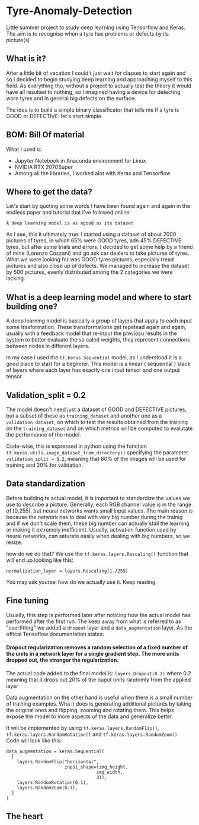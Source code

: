 # Tyre-Anomaly-Detection
Little summer project to study deep learning using Tensorflow and Keras. The aim is to recognise when a tyre has problems or defects by its picture(s)


## What is it?

After a little bit of vacation I could't just wait for classes to start again and so I decided to begin studying deep learning and approaching myself to this field. 
As everything tho, without a project to actually test the theory it would have all resulted to nothing, so I imagined having a device for detecting worn tyres and in general big defects on the surface.

The idea is to build a simple binary classificator that tells me if a tyre is GOOD or DEFECTIVE: let's start simple.

## BOM: Bill Of material

What I used is:

- Jupyter Notebook in Anaconda environment for Linux
- NVIDIA RTX 2070Super
- Among all the libraries, I worked alot with Keras and Tensorflow



## Where to get the data?

Let's start by quoting some words I have been found again and again in the endless paper and tutorial that I've followed online:

`A deep learning model is as agood as its dataset`

As I see, this it ultimately true. I started using a dataset of about 2000 pictures of tyres, in which 65% were GOOD tyres, adn 45% DEFECTIVE tyres, but after some trials and errors, I decided to get some help by a friend of mine (Lorenzo Cozzani) and go ask car dealers to take pictures of tyres. What we were looking for was GOOD tyres pictures, especially tread pictures and also close up of defects. We managed to increase the dataset by 500 pictures, evenly distributed among the 2 categories we were lacking.


## What is a deep learning model and where to start building one?
A deep learning model is basically a group of layers that apply to each input some trasformation. These transformations get repetead again and again, usually with a feedback model that re-input the previosu results in the system to better evaluate the so caled weights, they represent connections between nodes in different layers.

In my case I used the `tf.keras.Sequential` model, as I understood it is a good place to start for a beginner. This model is a linear ( sequential ) stack of layers where each layer has exactly one input tensor and one output tensor.

## Validation_split = 0.2
The model doesn't need just a dataset of GOOD and DEFECTIVE pictures, but a subset of these as `training_dataset` and another one as a `validation_dataset`, on which to test the results obtained from the training on the `training_dataset` and on which metrics will be computed to evalutate the performance of the model.

Code-wise, this is expressed in python using the function `tf.keras.utils.image_dataset_from_directory()` specifying the parameter `validation_split = 0.2`, meaning that 80% of the images will be used for training and 20% for validation.

## Data standardization

Before building te actual model, it is important to standardize the values we use to describe a picture. Generally, each RGB channel value is in the range of [0,255], but neural networks  wants small input values. The main reason is because the network has to deal with very big number during the trainig and if we don't scale them, these big number can actually stall the learning or making it extremely inefficient. Usually, activation function used by neural networks, can saturate easily when dealing with big numbers, so we resize.

how do we do that? We use the `tf.keras.layers.Rescaling()` function that will end up looking like this:

`normalization_layer = layers.Rescaling(1./255)`


You may ask yoursel how do we actually use it. Keep reading.

## Fine tuning
Usually, this step is performed later after noticing how the actual model has performed after the first run. The keep away from what is referred to as "overfitting" we added a `dropout` layer and a `data_augmentation` layer.
As the offical Tensoflow documentation states: 

#### Dropout regularization removes a random selection of a fixed number of the units in a network layer for a single gradient step. The more units dropped out, the stronger the regularization.


The actual code added to the final model is: `layers.Dropout(0.2)` where 0.2 meaning that it drops out 20% of the ouput units randomly from the applied layer


Data augmentation on the other hand is useful when there is a small number of training examples. Wha it does is generating additional pictures by taking the original ones and flipping, zooming and rotating them. This helps expose the model to more aspects of the data and generalize better.

It will be implemented by using `tf.keras.layers.RandomFlip()`, `tf.keras.layers.RandomRotation()` and `tf.keras.layers.RandomZoom()`.
Code will look like this:

```
data_augmentation = keras.Sequential(
  [
    layers.RandomFlip("horizontal",
                      input_shape=(img_height,
                                  img_width,
                                  3)),
    layers.RandomRotation(0.1),
    layers.RandomZoom(0.1),
  ]
)
```


## The heart

